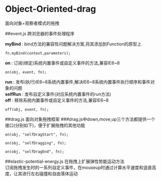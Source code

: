 # Object-Oriented-drag
面向对象+观察者模式的拖拽

##event.js 
跨浏览器的事件处理程序

<strong> myBind </strong> : bind方法的兼容性问题解决方案,将其添加到Function的原型上 <br>
<pre><code>fn.myBind(context,parameters);</code></pre>
<strong> on </strong> : 订阅(绑定)系统内置事件或自定义事件的方法,兼容IE6~8 <br>
<pre><code>on(obj, event, fn);</code></pre>
<strong> run </strong> : 发布(执行)IE6~8系统内置事件,解决IE6~8系统内置事件执行顺序和事件对象的问题 <br>
<strong> selfRun </strong> : 发布自定义事件(对应系统内置事件的run方法) <br>
<strong> off </strong> :  移除系统内置事件或自定义事件的方法,兼容IE6~8 <br>
<pre><code>off(obj, event, fn);</code></pre>

##drag.js
面向对象拖拽框架
###drag.js中down,move,up三个方法都提供一个接口(分别如下)，便于扩展拖拽的其他功能
<pre><code>on(obj, "selfDragStart", fn);</code></pre>
<pre><code>on(obj, "selfDragging", fn);</code></pre>
<pre><code>on(obj, "selfDragEnd", fn);</code></pre>

##elastic-potential-energy.js
在拖拽上扩展弹性势能运动方法 <br>
订阅拖拽发生时的一系列自定义事件，在mouseup时通过计算水平速度和竖直高度，让其进行左右碰撞和自由落体运动
